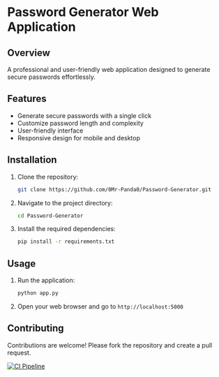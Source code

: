 # Password Generator Web Application

## Overview
A professional and user-friendly web application designed to generate secure passwords effortlessly.

## Features
- Generate secure passwords with a single click
- Customize password length and complexity
- User-friendly interface
- Responsive design for mobile and desktop

## Installation
1. Clone the repository:
    ```bash
    git clone https://github.com/0Mr-Panda0/Password-Generator.git
    ```
2. Navigate to the project directory:
    ```bash
    cd Password-Generator
    ```
3. Install the required dependencies:
    ```bash
    pip install -r requirements.txt
    ```

## Usage
1. Run the application:
    ```bash
    python app.py
    ```
2. Open your web browser and go to `http://localhost:5000`

## Contributing
Contributions are welcome! Please fork the repository and create a pull request.


[![CI Pipeline](https://github.com/0Mr-Panda0/Password-Generator/actions/workflows/main.yml/badge.svg)](https://github.com/0Mr-Panda0/Password-Generator/actions/workflows/main.yml)
